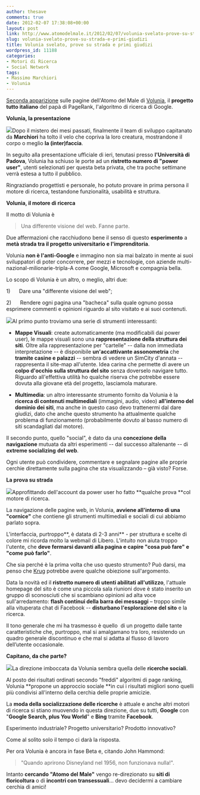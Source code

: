 ```yaml
---
author: thesave
comments: true
date: 2012-02-07 17:38:08+00:00
layout: post
link: http://www.atomodelmale.it/2012/02/07/volunia-svelato-prove-su-strada-e-primi-giudizi/
slug: volunia-svelato-prove-su-strada-e-primi-giudizi
title: Volunia svelato, prove su strada e primi giudizi
wordpress_id: 11188
categories:
- Motori di Ricerca
- Social Network
tags:
- Massimo Marchiori
- Volunia
---
```


[Seconda apparizione](http://www.atomodelmale.it/2011/11/20/volunia-il-motore-di-ricerca-italiano-che-sfidera-google/) sulle pagine dell'Atomo del Male di [Volunia](http://www.volunia.com), il **progetto tutto italiano** del papà di PageRank, l'algoritmo di ricerca di Google.

**Volunia, la presentazione**

![](http://www.atomodelmale.it/wp-content/uploads/2012/02/volunia-300x119.jpg)Dopo il mistero dei mesi passati, finalmente il team di sviluppo capitanato da **Marchiori** ha tolto il velo che copriva la loro creatura, mostrandone il corpo o meglio **la (inter)faccia**.

In seguito alla presentazione ufficiale di ieri, tenutasi presso **l'Università di Padova**, Volunia ha schiuso le porte ad un **ristretto numero di "power user"**, utenti selezionati per questa beta privata, che tra poche settimane verrà estesa a tutto il pubblico.

Ringraziando progettisti e personale, ho potuto provare in prima persona il motore di ricerca, testandone funzionalità, usabilità e struttura.

**Volunia, il motore di ricerca**

Il motto di Volunia è


<blockquote>Una differente visione del web. Fanne parte.</blockquote>


Due affermazioni che racchiudono bene il senso di questo **esperimento** a **metà strada tra il progetto universitario e l'imprenditoria**.

Volunia **non è l'anti-Google** e immagino non sia mai balzato in mente ai suoi sviluppatori di poter concorrere, per mezzi e tecnologie, con aziende multi-nazional-milionarie-tripla-A come Google, Microsoft e compagnia bella.

Lo scopo di Volunia è un altro, o meglio, altri due:

1)      Dare una "differente visione del web";

2)      Rendere ogni pagina una "bacheca" sulla quale ognuno possa esprimere commenti e opinioni riguardo al sito visitato e ai suoi contenuti.

![](http://www.atomodelmale.it/wp-content/uploads/2012/02/maps-300x120.jpg)Al primo punto troviamo una serie di strumenti interessanti:



	
  * **Mappe Visuali**: create automaticamente (ma modificabili dai power user), le mappe visuali sono una **rappresentazione della struttura dei siti**. Oltre alla rappresentazione per "cartelle" -- dalla non immediata interpretazione -- è disponibile **un'accattivante assonometria** che **tramite casine e palazzi** -- sembra di vedere un SimCity d'annata -- rappresenta il site-map all'utente. Idea carina che permette di avere un **colpo d'occhio sulla struttura del sito** senza doverselo navigare tutto. Riguardo all'effettiva utilità ho qualche riserva che potrebbe essere dovuta alla giovane età del progetto, lasciamola maturare.

	
  * **Multimedia**: un altro interessante strumento fornito da Volunia è la **ricerca di contenuti multimediali** (immagini, audio, video) **all'interno del dominio dei siti**, ma anche in questo caso devo trattenermi dal dare giudizi, dato che anche questo strumento ha attualmente qualche problema di funzionamento (probabilmente dovuto al basso numero di siti scandagliati dal motore).


Il secondo punto, quello "social", è dato da una **concezione della navigazione** mutuata da altri esperimenti -- dal successo altalenante -- di **extreme socializing** **del web**.

Ogni utente può condividere, commentare e segnalare pagine alle proprie cerchie direttamente sulla pagina che sta visualizzando – già visto? Forse.

**La prova su strada**

![](http://www.atomodelmale.it/wp-content/uploads/2012/02/volunia-wikipedia-300x164.jpg)Approfittando dell'account da power user ho fatto **qualche prova **col motore di ricerca.

La navigazione delle pagine web, in Volunia, **avviene all'interno di una "cornice"** che contiene gli strumenti multimediali e sociali di cui abbiamo parlato sopra.

L'interfaccia, purtroppo**, è datata di 2-3 anni** - per struttura e scelte di colore mi ricorda molto la webmail di Libero.
L'intuito non aiuta troppo l'utente, che **deve fermarsi davanti alla pagina e capire "cosa può fare" e "come può farlo"**.

Che sia perché è la prima volta che uso questo strumento? Può darsi, ma penso che [Krug](http://en.wikipedia.org/wiki/Don't_Make_Me_Think) potrebbe avere qualche obiezione sull'argomento.

Data la novità ed il **ristretto numero di** **utenti abilitati all'utilizzo**, l'attuale homepage del sito è come una piccola sala riunioni dove è stato inserito un gruppo di sconosciuti che si scambiano opinioni ad alta voce sull'arredamento: **flash continui della barra dei messaggi** – troppo simile alla vituperata chat di Facebook -- **disturbano l'esplorazione del sito** e la ricerca.

Il tono generale che mi ha trasmesso è quello  di un progetto dalle tante caratteristiche che, purtroppo, mal si amalgamano tra loro, resistendo un quadro generale discontinuo e che mal si adatta al flusso di lavoro dell’utente occasionale.

**Capitano, da che parte?**

[![](http://www.atomodelmale.it/wp-content/uploads/2012/02/ricerca-atomo-del-male-300x189.jpg)](http://www.atomodelmale.it/wp-content/uploads/2012/02/ricerca-atomo-del-male.jpg)La direzione imboccata da Volunia sembra quella delle **ricerche sociali**.

Al posto dei risultati ordinati secondo "freddi" algoritmi di page ranking, Volunia **propone un approccio sociale **in cui i risultati migliori sono quelli più condivisi all'interno della cerchia delle proprie amicizie.

La **moda della socializzazione delle ricerche** è attuale e anche altri motori di ricerca si stiano muovendo in questa direzione, due su tutti, **Google** con "**Google Search, plus You World**" e **Bing** tramite **Facebook**.

Esperimento industriale? Progetto universitario? Prodotto innovativo?

Come al solito solo il tempo ci darà la risposta.

Per ora Volunia è ancora in fase Beta e, citando John Hammond:


<blockquote>"Quando aprirono Disneyland nel 1956, non funzionava nulla!".</blockquote>


Intanto **cercando "Atomo del Male"** vengo re-direzionato su **siti di floricoltura** o di **incontri con transessuali**... devo decidermi a cambiare cerchia di amici!

